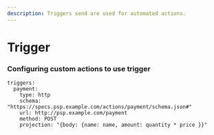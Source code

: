 ```yaml
---
description: Triggers send are used for automated actions.
---
```


# Trigger

### Configuring custom actions to use trigger

```text
triggers:
  payment:
    type: http
    schema: "https://specs.psp.example.com/actions/payment/schema.json#"
    url: http://psp.example.com/payment
    method: POST
    projection: "{body: {name: name, amount: quantity * price }}"
```

